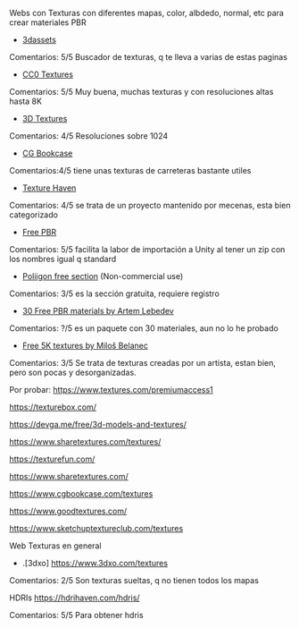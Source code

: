 Webs con Texturas con diferentes mapas, color, albdedo, normal, etc para crear materiales PBR

* [3dassets](https://www.3dassets.one/)

Comentarios: 5/5 Buscador de texturas, q te lleva a varias de estas paginas 

* [CC0 Textures](https://cc0textures.com/) 

Comentarios: 5/5 Muy buena, muchas texturas y con resoluciones altas hasta 8K 

* [3D Textures](https://3dtextures.me)

Comentarios: 4/5 Resoluciones sobre 1024

* [CG Bookcase](https://www.cgbookcase.com)

Comentarios:4/5 tiene unas texturas de carreteras bastante utiles

* [Texture Haven](https://texturehaven.com)

Comentarios: 4/5 se trata de un proyecto mantenido por mecenas, esta bien categorizado 

* [Free PBR](https://freepbr.com)

Comentarios: 5/5 facilita la labor de importación a Unity al tener un zip con los nombres igual q standard

* [Poliigon free section](https://www.poliigon.com/search?is_free=true) (Non-commercial use)

Comentarios: 3/5 es la sección gratuita, requiere registro

* [30 Free PBR materials by Artem Lebedev](https://gumroad.com/l/ekRhc)

Comentarios: ?/5 es un paquete con 30 materiales, aun no lo he probado

* [Free 5K textures by Miloš Belanec](https://www.artstation.com/deepmind/albums/89651)

Comentarios: 3/5 Se trata de texturas creadas por un artista, estan bien, pero son pocas y desorganizadas.

Por probar:
https://www.textures.com/premiumaccess1

https://texturebox.com/

https://devga.me/free/3d-models-and-textures/

https://www.sharetextures.com/textures/

https://texturefun.com/

https://www.sharetextures.com/

https://www.cgbookcase.com/textures

https://www.goodtextures.com/

https://www.sketchuptextureclub.com/textures


Web Texturas en general
* .[3dxo] https://www.3dxo.com/textures

Comentarios: 2/5 Son texturas sueltas, q no tienen todos los mapas

HDRIs
https://hdrihaven.com/hdris/

Comentarios: 5/5 Para obtener hdris
